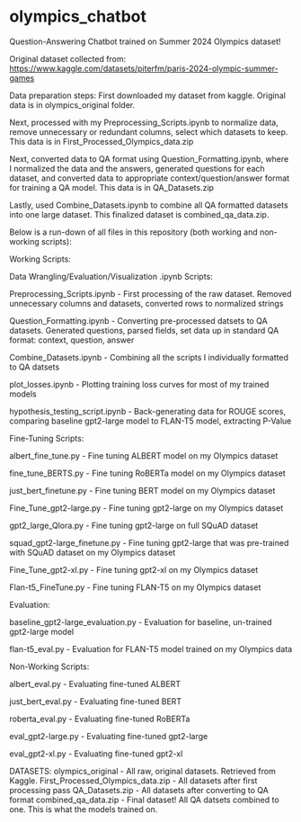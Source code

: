 # olympics_chatbot
Question-Answering Chatbot trained on Summer 2024 Olympics dataset!

Original dataset collected from: https://www.kaggle.com/datasets/piterfm/paris-2024-olympic-summer-games

Data preparation steps:
First downloaded my dataset from kaggle. Original data is in olympics_original folder.

Next, processed with my Preprocessing_Scripts.ipynb to normalize data, remove unnecessary or redundant columns, select which datasets to keep. This data is in First_Processed_Olympics_data.zip

Next, converted data to QA format using Question_Formatting.ipynb, where I normalized the data and the answers, generated questions for each dataset, and converted data to appropriate context/question/answer format for training a QA model. This data is in QA_Datasets.zip

Lastly, used Combine_Datasets.ipynb to combine all QA formatted datasets into one large dataset. This finalized dataset is combined_qa_data.zip.



Below is a run-down of all files in this repository (both working and non-working scripts):

Working Scripts:

Data Wrangling/Evaluation/Visualization .ipynb Scripts:

Preprocessing_Scripts.ipynb - First processing of the raw dataset. Removed unnecessary columns and datasets, converted rows to normalized strings

Question_Formatting.ipynb - Converting pre-processed datsets to QA datasets. Generated questions, parsed fields, set data up in standard QA format: context, question, answer

Combine_Datasets.ipynb - Combining all the scripts I individually formatted to QA datsets

plot_losses.ipynb - Plotting training loss curves for most of my trained models

hypothesis_testing_script.ipynb - Back-generating data for ROUGE scores, comparing baseline gpt2-large model to FLAN-T5 model, extracting P-Value




Fine-Tuning Scripts:

albert_fine_tune.py - Fine tuning ALBERT model on my Olympics dataset

fine_tune_BERTS.py - Fine tuning RoBERTa model on my Olympics dataset

just_bert_finetune.py - Fine tuning BERT model on my Olympics dataset



Fine_Tune_gpt2-large.py - Fine tuning gpt2-large on my Olympics dataset

gpt2_large_Qlora.py - Fine tuning gpt2-large on full SQuAD dataset

squad_gpt2-large_finetune.py - Fine tuning gpt2-large that was pre-trained with SQuAD dataset on my Olympics dataset

Fine_Tune_gpt2-xl.py - Fine tuning gpt2-xl on my Olympics dataset



Flan-t5_FineTune.py - Fine tuning FLAN-T5 on my Olympics dataset





Evaluation:

baseline_gpt2-large_evaluation.py - Evaluation for baseline, un-trained gpt2-large model

flan-t5_eval.py - Evaluation for FLAN-T5 model trained on my Olympics data



Non-Working Scripts:

albert_eval.py - Evaluating fine-tuned ALBERT

just_bert_eval.py - Evaluating fine-tuned BERT

roberta_eval.py - Evaluating fine-tuned RoBERTa

eval_gpt2-large.py - Evaluating fine-tuned gpt2-large

eval_gpt2-xl.py - Evaluating fine-tuned gpt2-xl


DATASETS:
olympics_original - All raw, original datasets. Retrieved from Kaggle.
First_Processed_Olympics_data.zip - All datasets after first processing pass
QA_Datasets.zip - All datasets after converting to QA format
combined_qa_data.zip - Final dataset! All QA datsets combined to one. This is what the models trained on.
